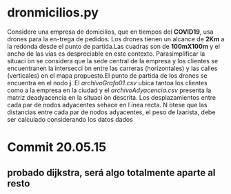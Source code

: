 # dronmicilios.py

Considere una  empresa de  domicilios,  que en  tiempos del  **COVID19**,  usa drones  para la  en-trega de pedidos. Los drones tienen un alcance de **2Km** a la redonda desde el punto de partida.Las cuadras son de **100mX100m** y el ancho de las vías es despreciable en este contexto. Parasimplificar la situaci ́on se considera que la sede central de la empresa y los clientes se encuentranen la intersecci ́on entre las carreras (horizontales) y las calles (verticales) en el mapa propuesto.El punto de partida de los drones se encuentra en el nodo **j**. El *archivoGrafo01.csv* ubica tantoa los clientes como a la empresa en la ciudad y el *archivoAdyacencia.csv* presenta la matriz deadyacencia en la situaci ́on descrita. Los desplazamientos entre cada par de nodos adyacentes sehace en l ́ınea recta. N ́otese que las distancias entre cada par de nodos adyacentes, el peso de laarista, debe ser calculado considerando los datos dados

Commit 20.05.15
 =

## probado dijkstra, será algo totalmente aparte al resto

